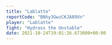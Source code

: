 ```yaml
---
title: "Lablatte"
reportCode: "BNhy3GwzCKJA89Vn"
player: "Lablatte"
fight: "Hydross the Unstable"
date: 2021-10-24T19:01:26.673000+00:00
---
```

